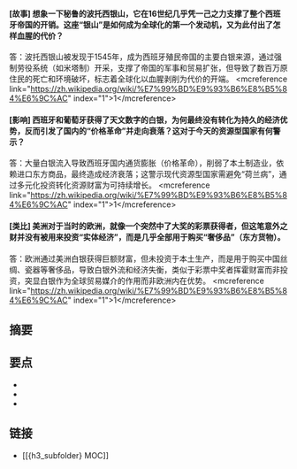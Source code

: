 #### [故事] 想象一下秘鲁的波托西银山，它在16世纪几乎凭一己之力支撑了整个西班牙帝国的开销。这座“银山”是如何成为全球化的第一个发动机，又为此付出了怎样血腥的代价？
答：波托西银山被发现于1545年，成为西班牙殖民帝国的主要白银来源，通过强制劳役系统（如米塔制）开采，支撑了帝国的军事和贸易扩张，但导致了数百万原住民的死亡和环境破坏，标志着全球化以血腥剥削为代价的开端。 &lt;mcreference link="https://zh.wikipedia.org/wiki/%E7%99%BD%E9%93%B6%E8%B5%84%E6%9C%AC" index="1"&gt;1&lt;/mcreference&gt;


#### [影响] 西班牙和葡萄牙获得了天文数字的白银，为何最终没有转化为持久的经济优势，反而引发了国内的“价格革命”并走向衰落？这对于今天的资源型国家有何警示？
答：大量白银流入导致西班牙国内通货膨胀（价格革命），削弱了本土制造业，依赖进口东方商品，最终造成经济衰落；这警示现代资源型国家需避免“荷兰病”，通过多元化投资转化资源财富为可持续增长。 &lt;mcreference link="https://zh.wikipedia.org/wiki/%E7%99%BD%E9%93%B6%E8%B5%84%E6%9C%AC" index="1"&gt;1&lt;/mcreference&gt;


#### [类比] 美洲对于当时的欧洲，就像一个突然中了大奖的彩票获得者，但这笔意外之财并没有被用来投资“实体经济”，而是几乎全部用于购买“奢侈品”（东方货物）。
答：欧洲通过美洲白银获得巨额财富，但未投资于本土生产，而是用于购买中国丝绸、瓷器等奢侈品，导致白银外流和经济失衡，类似于彩票中奖者挥霍财富而非投资，突显白银作为全球贸易媒介的作用而非欧洲内在优势。 &lt;mcreference link="https://zh.wikipedia.org/wiki/%E7%99%BD%E9%93%B6%E8%B5%84%E6%9C%AC" index="1"&gt;1&lt;/mcreference&gt;


## 摘要


## 要点

- 
- 
- 

## 链接

- [[{h3_subfolder} MOC]]
